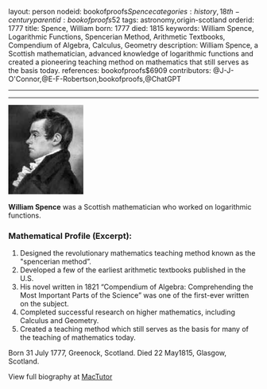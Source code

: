 layout: person
nodeid: bookofproofs$Spence
categories: history,18th-century
parentid: bookofproofs$52
tags: astronomy,origin-scotland
orderid: 1777
title: Spence, William
born: 1777
died: 1815
keywords: William Spence, Logarithmic Functions, Spencerian Method, Arithmetic Textbooks, Compendium of Algebra, Calculus, Geometry
description: William Spence, a Scottish mathematician, advanced knowledge of logarithmic functions and created a pioneering teaching method on mathematics that still serves as the basis today.
references: bookofproofs$6909
contributors: @J-J-O'Connor,@E-F-Robertson,bookofproofs,@ChatGPT

---



---

![Spence.jpg](https://github.com/bookofproofs/bookofproofs.github.io/blob/main/_sources/_assets/images/portraits/Spence.jpg?raw=true)

**William Spence** was a Scottish mathematician who worked on logarithmic functions.

### Mathematical Profile (Excerpt):
1. Designed the revolutionary mathematics teaching method known as the "spencerian method”.
2. Developed a few of the earliest arithmetic textbooks published in the U.S.
3. His novel written in 1821 “Compendium of Algebra: Comprehending the Most Important Parts of the Science” was one of the first-ever written on the subject.
4. Completed successful research on higher mathematics, including Calculus and Geometry.
5. Created a teaching method which still serves as the basis for many of the teaching of mathematics today.

Born 31 July 1777, Greenock, Scotland. Died 22 May1815, Glasgow, Scotland.

View full biography at [MacTutor](https://mathshistory.st-andrews.ac.uk/Biographies/Spence/)
